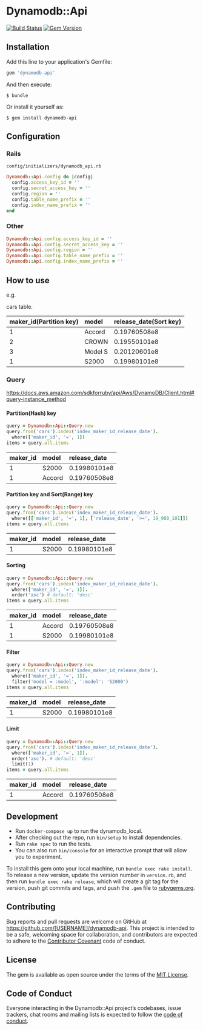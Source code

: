 # Dynamodb::Api

[![Build Status](https://travis-ci.org/walkersumida/dynamodb-api.svg?branch=master)](https://travis-ci.org/walkersumida/dynamodb-api)
[![Gem Version](https://badge.fury.io/rb/dynamodb-api.svg)](https://badge.fury.io/rb/dynamodb-api)

## Installation

Add this line to your application's Gemfile:

```ruby
gem 'dynamodb-api'
```

And then execute:

    $ bundle

Or install it yourself as:

    $ gem install dynamodb-api

## Configuration

### Rails

`config/initializers/dynamodb_api.rb`

```ruby
Dynamodb::Api.config do |config|
  config.access_key_id = ''
  config.secret_access_key = ''
  config.region = ''
  config.table_name_prefix = ''
  config.index_name_prefix = ''
end
```

### Other

```ruby
Dynamodb::Api.config.access_key_id = ''
Dynamodb::Api.config.secret_access_key = ''
Dynamodb::Api.config.region = ''
Dynamodb::Api.config.table_name_prefix = ''
Dynamodb::Api.config.index_name_prefix = ''
```

## How to use
e.g.

cars table.

| maker_id(Partition key) | model | release_date(Sort key) |
|:---|:---|:---|
|1 |Accord |0.19760508e8 |
|2 |CROWN |0.19550101e8 |
|3 |Model S |0.20120601e8 |
|1 |S2000 |0.19980101e8 |

### Query
https://docs.aws.amazon.com/sdkforruby/api/Aws/DynamoDB/Client.html#query-instance_method

#### Partition(Hash) key

```ruby
query = Dynamodb::Api::Query.new
query.from('cars').index('index_maker_id_release_date').
  where(['maker_id', '=', 1])
items = query.all.items
```

| maker_id | model | release_date |
|:---|:---|:---|
|1 |S2000 |0.19980101e8 |
|1 |Accord |0.19760508e8 |

#### Partition key and Sort(Range) key

```ruby
query = Dynamodb::Api::Query.new
query.from('cars').index('index_maker_id_release_date').
  where([['maker_id', '=', 1], ['release_date', '>=', 19_980_101]])
items = query.all.items
```

| maker_id | model | release_date |
|:---|:---|:---|
|1 |S2000 |0.19980101e8 |

#### Sorting

```ruby
query = Dynamodb::Api::Query.new
query.from('cars').index('index_maker_id_release_date').
  where(['maker_id', '=', 1]).
  order('asc') # default: 'desc'
items = query.all.items
```

| maker_id | model | release_date |
|:---|:---|:---|
|1 |Accord |0.19760508e8 |
|1 |S2000 |0.19980101e8 |

#### Filter

```ruby
query = Dynamodb::Api::Query.new
query.from('cars').index('index_maker_id_release_date').
  where(['maker_id', '=', 1]).
  filter('model = :model', ':model': 'S2000')
items = query.all.items
```

| maker_id | model | release_date |
|:---|:---|:---|
|1 |S2000 |0.19980101e8 |

#### Limit

```ruby
query = Dynamodb::Api::Query.new
query.from('cars').index('index_maker_id_release_date').
  where(['maker_id', '=', 1]).
  order('asc'). # default: 'desc'
  limit(1)
items = query.all.items
```

| maker_id | model | release_date |
|:---|:---|:---|
|1 |Accord |0.19760508e8 |

## Development

- Run `docker-compose up` to run the dynamodb_local.
- After checking out the repo, run `bin/setup` to install dependencies.
- Run `rake spec` to run the tests.
- You can also run `bin/console` for an interactive prompt that will allow you to experiment.

To install this gem onto your local machine, run `bundle exec rake install`. To release a new version, update the version number in `version.rb`, and then run `bundle exec rake release`, which will create a git tag for the version, push git commits and tags, and push the `.gem` file to [rubygems.org](https://rubygems.org).

## Contributing

Bug reports and pull requests are welcome on GitHub at https://github.com/[USERNAME]/dynamodb-api. This project is intended to be a safe, welcoming space for collaboration, and contributors are expected to adhere to the [Contributor Covenant](http://contributor-covenant.org) code of conduct.

## License

The gem is available as open source under the terms of the [MIT License](https://opensource.org/licenses/MIT).

## Code of Conduct

Everyone interacting in the Dynamodb::Api project’s codebases, issue trackers, chat rooms and mailing lists is expected to follow the [code of conduct](https://github.com/[USERNAME]/dynamodb-api/blob/master/CODE_OF_CONDUCT.md).
